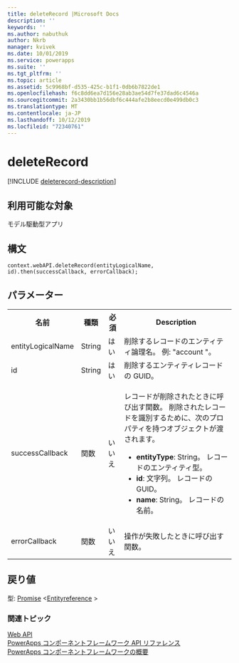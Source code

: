 ```yaml
---
title: deleteRecord |Microsoft Docs
description: ''
keywords: ''
ms.author: nabuthuk
author: Nkrb
manager: kvivek
ms.date: 10/01/2019
ms.service: powerapps
ms.suite: ''
ms.tgt_pltfrm: ''
ms.topic: article
ms.assetid: 5c9968bf-d535-425c-b1f1-0db6b7822de1
ms.openlocfilehash: f6c8dd6ea7d156e28ab3ae54d7fe37dad6c4546a
ms.sourcegitcommit: 2a3430bb1b56dbf6c444afe2b8eecd0e499db0c3
ms.translationtype: MT
ms.contentlocale: ja-JP
ms.lasthandoff: 10/12/2019
ms.locfileid: "72340761"
---
```

# <a name="deleterecord"></a>deleteRecord

[!INCLUDE [deleterecord-description](includes/deleterecord-description.md)]

## <a name="available-for"></a>利用可能な対象 

モデル駆動型アプリ

## <a name="syntax"></a>構文

`context.webAPI.deleteRecord(entityLogicalName, id).then(successCallback, errorCallback);`

## <a name="parameters"></a>パラメーター

<table style="width:100%">
<tr>
<th>名前</th>
<th>種類</th>
<th>必須</th>
<th>Description</th>
</tr>
<tr>
<td>entityLogicalName</td>
<td>String</td>
<td>はい</td>
<td>削除するレコードのエンティティ論理名。 例: &quot;account &quot;。 </td>
</tr>
<tr>
<td>id</td>
<td>String</td>
<td>はい</td>
<td>削除するエンティティレコードの GUID。</td>
</tr>
<tr>
<td>successCallback</td>
<td>関数</td>
<td>いいえ</td>
<td><p>レコードが削除されたときに呼び出す関数。 削除されたレコードを識別するために、次のプロパティを持つオブジェクトが渡されます。</p>
<ul>
<li><b>entityType</b>: String。 レコードのエンティティ型。</li>
<li><b>id</b>: 文字列。 レコードの GUID。</li>
<li><b>name</b>: String。 レコードの名前。</li>
</ul></td>
</tr>
<tr>
<td>errorCallback</td>
<td>関数</td>
<td>いいえ</td>
<td>操作が失敗したときに呼び出す関数。</td>
</tr>
</table>

## <a name="return-value"></a>戻り値

型: [Promise](https://developer.mozilla.org/docs/Web/JavaScript/reference/Global_Objects/Promise) <[Entityreference](../entityreference.md) >

### <a name="related-topics"></a>関連トピック

[Web API](../webapi.md)<br/>
[PowerApps コンポーネントフレームワーク API リファレンス](../../reference/index.md)<br/>
[PowerApps コンポーネントフレームワークの概要](../../overview.md)